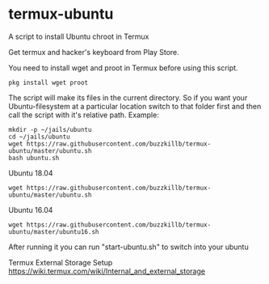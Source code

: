 # termux-ubuntu

A script to install Ubuntu chroot in Termux  

Get termux and hacker's keyboard from Play Store.  

You need to install wget and proot in Termux before using this script.

```
pkg install wget proot
```

The script will make its files in the current directory. So if you want your Ubuntu-filesystem at a particular location switch to that folder first and then call the script with it's relative path. Example:
```
mkdir -p ~/jails/ubuntu
cd ~/jails/ubuntu
wget https://raw.githubusercontent.com/buzzkillb/termux-ubuntu/master/ubuntu.sh
bash ubuntu.sh
```
Ubuntu 18.04
```
wget https://raw.githubusercontent.com/buzzkillb/termux-ubuntu/master/ubuntu.sh
```

Ubuntu 16.04
```
wget https://raw.githubusercontent.com/buzzkillb/termux-ubuntu/master/ubuntu16.sh
```

After running it you can run "start-ubuntu.sh" to switch into your ubuntu

Termux External Storage Setup  
https://wiki.termux.com/wiki/Internal_and_external_storage
